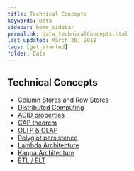 ```yaml
---
title: Technical Concepts
keywords: Data
sidebar: home_sidebar
permalink: data_technicalConcepts.html
last_updated: March 30, 2018
tags: [get_started]
folder: Data
---
```


## Technical Concepts

- [Column Stores and Row Stores]()
- [Distributed Computing]()
- [ACID properties]()
- [CAP theorem]()
- [OLTP & OLAP]()
- [Polyglot persistence]()
- [Lambda Architecture]()
- [Kappa Architecture]()
- [ETL / ELT]()
